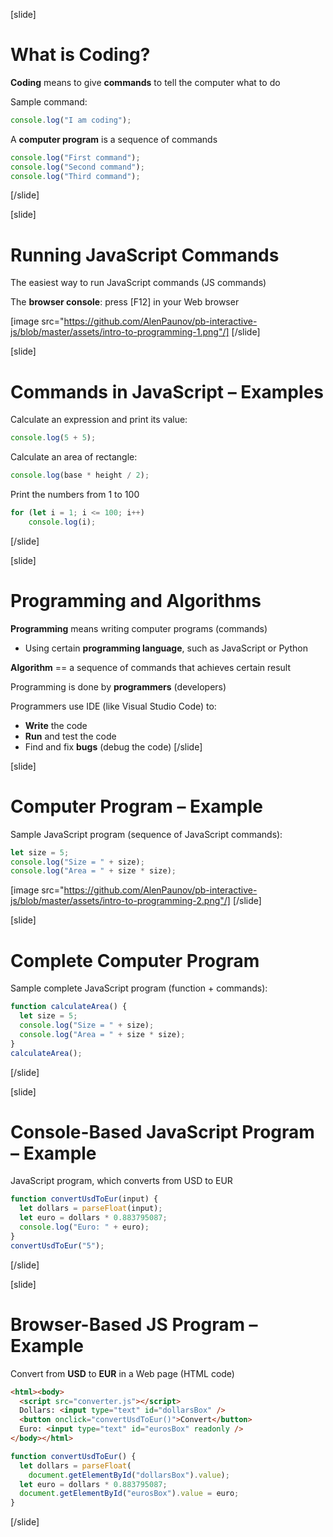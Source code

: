 [slide]
# What is Coding?
**Coding** means to give **commands** to tell the computer what to do

Sample command:
```js
console.log("I am coding");
```
A **computer program** is a sequence of commands
```js
console.log("First command");
console.log("Second command");
console.log("Third command");
```
[/slide]

[slide]
# Running JavaScript Commands
The easiest way to run JavaScript commands (JS commands)

The **browser console**: press \[F12\] in your Web browser

[image src="https://github.com/AlenPaunov/pb-interactive-js/blob/master/assets/intro-to-programming-1.png"/]
[/slide]

[slide]
# Commands in JavaScript – Examples 
Calculate an expression and print its value:
```js
console.log(5 + 5);
```
Calculate an area of rectangle:
```js
console.log(base * height / 2);
```
Print the numbers from 1 to 100
```js
for (let i = 1; i <= 100; i++)
    console.log(i);
```
[/slide]

[slide]
# Programming and Algorithms 
**Programming** means writing computer programs (commands)

* Using certain **programming language**, such as JavaScript or Python

**Algorithm** == a sequence of commands that achieves certain result

Programming is done by **programmers** (developers)

Programmers use IDE (like Visual Studio Code) to:

* **Write** the code
* **Run** and test the code
* Find and fix **bugs** (debug the code)
[/slide]

[slide]
# Computer Program – Example
Sample JavaScript program (sequence of JavaScript commands):

```js
let size = 5;
console.log("Size = " + size);
console.log("Area = " + size * size);
```

[image src="https://github.com/AlenPaunov/pb-interactive-js/blob/master/assets/intro-to-programming-2.png"/]
[/slide]

[slide]
# Complete Computer Program
Sample complete JavaScript program (function + commands):
```js
function calculateArea() {
  let size = 5;
  console.log("Size = " + size);
  console.log("Area = " + size * size);
}
calculateArea();
```
[/slide]

[slide]
# Console-Based JavaScript Program – Example
JavaScript program, which converts from USD to EUR
```js
function convertUsdToEur(input) {
  let dollars = parseFloat(input);
  let euro = dollars * 0.883795087;
  console.log("Euro: " + euro);
}
convertUsdToEur("5");
```
[/slide]

[slide]
# Browser-Based JS Program – Example
Convert from **USD** to **EUR** in a Web page (HTML code)
```html
<html><body>
  <script src="converter.js"></script>
  Dollars: <input type="text" id="dollarsBox" />
  <button onclick="convertUsdToEur()">Convert</button>
  Euro: <input type="text" id="eurosBox" readonly />
</body></html>
```
```js
function convertUsdToEur() {
  let dollars = parseFloat(
    document.getElementById("dollarsBox").value);
  let euro = dollars * 0.883795087;
  document.getElementById("eurosBox").value = euro;
}
```
[/slide]